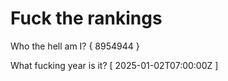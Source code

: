 # Fuck the rankings

Who the hell am I?
{ 8954944 }

What fucking year is it?
[ 2025-01-02T07:00:00Z ]
